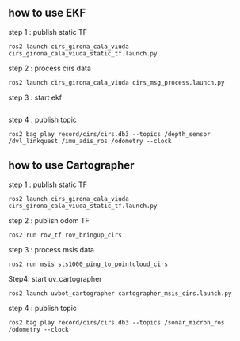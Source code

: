 ## how to use EKF


step 1 : publish static TF
```
ros2 launch cirs_girona_cala_viuda cirs_girona_cala_viuda_static_tf.launch.py
```

step 2 : process  cirs data
```
ros2 launch cirs_girona_cala_viuda cirs_msg_process.launch.py
```

step 3 : start ekf
```

```

step 4 : publish topic 
```
ros2 bag play record/cirs/cirs.db3 --topics /depth_sensor /dvl_linkquest /imu_adis_ros /odometry --clock
```

## how to use Cartographer

step 1 : publish static TF
```
ros2 launch cirs_girona_cala_viuda cirs_girona_cala_viuda_static_tf.launch.py
```

step 2 : publish odom TF
```
ros2 run rov_tf rov_bringup_cirs
```

step 3 : process msis data
```
ros2 run msis sts1000_ping_to_pointcloud_cirs
```

Step4: start uv_cartographer
```
ros2 launch uvbot_cartographer cartographer_msis_cirs.launch.py
```

step 4 : publish topic 
```
ros2 bag play record/cirs/cirs.db3 --topics /sonar_micron_ros /odometry --clock
```